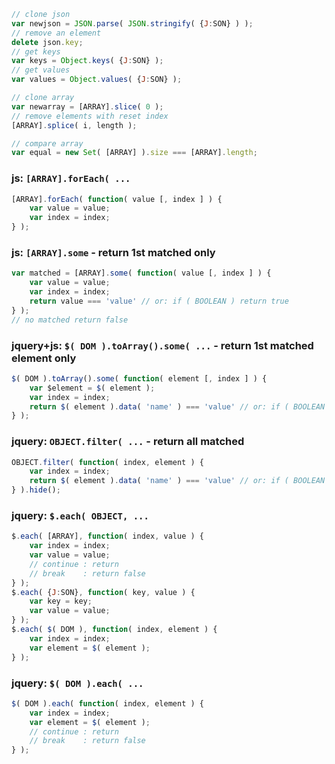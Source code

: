 ```js
// clone json
var newjson = JSON.parse( JSON.stringify( {J:SON} ) );
// remove an element
delete json.key;
// get keys
var keys = Object.keys( {J:SON} );
// get values
var values = Object.values( {J:SON} );

// clone array
var newarray = [ARRAY].slice( 0 );
// remove elements with reset index
[ARRAY].splice( i, length );

// compare array
var equal = new Set( [ARRAY] ).size === [ARRAY].length;
```

### js: `[ARRAY].forEach( ...`
```js
[ARRAY].forEach( function( value [, index ] ) {
	var value = value;
	var index = index;
} );
```
### js: `[ARRAY].some` - return 1st matched only
```js
var matched = [ARRAY].some( function( value [, index ] ) {
	var value = value;
	var index = index;
	return value === 'value' // or: if ( BOOLEAN ) return true
} );
// no matched return false
```
### jquery+js: `$( DOM ).toArray().some( ...` - return 1st matched element only
```js
$( DOM ).toArray().some( function( element [, index ] ) {
	var $element = $( element );
	var index = index;
	return $( element ).data( 'name' ) === 'value' // or: if ( BOOLEAN ) return true
} );
```
### jquery: `OBJECT.filter( ...` - return all matched
```js
OBJECT.filter( function( index, element ) {
	var index = index;
	return $( element ).data( 'name' ) === 'value' // or: if ( BOOLEAN ) return true
} ).hide();
```
### jquery: `$.each( OBJECT, ...`
```js
$.each( [ARRAY], function( index, value ) {
	var index = index;
	var value = value;
	// continue : return
	// break    : return false
} );
$.each( {J:SON}, function( key, value ) {
	var key = key;
	var value = value;
} );
$.each( $( DOM ), function( index, element ) {
	var index = index;
	var element = $( element );
} );
```
### jquery: `$( DOM ).each( ...`
```js
$( DOM ).each( function( index, element ) {
	var index = index;
	var element = $( element );
	// continue : return
	// break    : return false
} );
```
